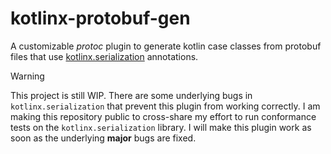 # kotlinx-protobuf-gen

A customizable *protoc* plugin to generate kotlin case classes from protobuf files that
use [kotlinx.serialization](https://github.com/Kotlin/kotlinx.serialization) annotations.

> [!WARNING]  
> This project is still WIP. There are some underlying bugs in `kotlinx.serialization` that prevent this plugin
> from working correctly. I am making this repository public to cross-share my effort to run conformance tests
> on the `kotlinx.serialization` library. I will make this plugin work as soon as the underlying **major** bugs
> are fixed.
